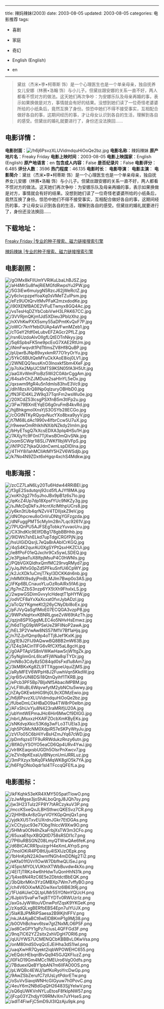 
---
title: 辣妈辣妹(2003)
date: 2003-08-05
updated: 2003-08-05
categories: 电影推荐
tags:
- 喜剧
- 家庭
- 奇幻

- English (English)
- en
---


> 黛丝（杰米•李•柯蒂斯 饰）是一个心理医生也是一个单亲母亲，独自抚养女儿安娜（林赛•洛翰 饰）与小儿子。但黛丝跟安娜的关系一直不好，两人都看不惯对方的做法。这天她们再次争吵：为安娜乐队及母亲再婚的事，表示如果换做是对方，事情就会有好的结果。没想到她们读了一位奇怪老婆婆所给的小纸条后，竟然互换了身份。惊恐中她们不得不接受事实，互相配合做好各自的事，这期间经历的事，才让母女认识到各自的生活，理解到各自的感受。但黛丝的婚礼就要进行了，身份还没法换回……

## **电影详情**：

**电影封面**：<img src="https://image.tmdb.org/t/p/w200/h6j6PsvzXLUVidmdquHiOoQe2bz.jpg" alt="/h6j6PsvzXLUVidmdquHiOoQe2bz.jpg" title="/h6j6PsvzXLUVidmdquHiOoQe2bz.jpg">
**电影名称**：辣妈辣妹
**原产地片名**：Freaky Friday
**电影上映时间**：2003-08-05
**电影上映国家**：English (English)
**原产地语言**：en
**包含成人内容**：False
**是否纪录片**：False
**电影评分**：6.485
**评分人数**：3596
**热门程度**：46.135
**电影时长**：
**电影导演**：
**电影主演**：
**电影简介**：黛丝（杰米•李•柯蒂斯 饰）是一个心理医生也是一个单亲母亲，独自抚养女儿安娜（林赛•洛翰 饰）与小儿子。但黛丝跟安娜的关系一直不好，两人都看不惯对方的做法。这天她们再次争吵：为安娜乐队及母亲再婚的事，表示如果换做是对方，事情就会有好的结果。没想到她们读了一位奇怪老婆婆所给的小纸条后，竟然互换了身份。惊恐中她们不得不接受事实，互相配合做好各自的事，这期间经历的事，才让母女认识到各自的生活，理解到各自的感受。但黛丝的婚礼就要进行了，身份还没法换回……

## **下载地址**：
[Freaky Friday |专业的种子搜索、磁力链接搜索引擎](https://movie.amd794.com:2083/?search=Freaky%20Friday&ordering=&mode=match_phrase&page_size=10&page=1)

[辣妈辣妹 |专业的种子搜索、磁力链接搜索引擎](https://movie.amd794.com:2083/?search=%E8%BE%A3%E5%A6%88%E8%BE%A3%E5%A6%B9&ordering=&mode=match_phrase&page_size=10&page=1)
 

## **电影剧照**：
<img src="https://image.tmdb.org/t/p/original/gOlMx8kFIIUmYVRIKuLbaLhBJSZ.jpg" alt="/gOlMx8kFIIUmYVRIKuLbaLhBJSZ.jpg" title="/gOlMx8kFIIUmYVRIKuLbaLhBJSZ.jpg"><img src="https://image.tmdb.org/t/p/original/aH4MrSu8fwjRiEMGfdRwpsYu2PW.jpg" alt="/aH4MrSu8fwjRiEMGfdRwpsYu2PW.jpg" title="/aH4MrSu8fwjRiEMGfdRwpsYu2PW.jpg"><img src="https://image.tmdb.org/t/p/original/5G3iEw6muiygN5RzcJ62jWeRctZ.jpg" alt="/5G3iEw6muiygN5RzcJ62jWeRctZ.jpg" title="/5G3iEw6muiygN5RzcJ62jWeRctZ.jpg"><img src="https://image.tmdb.org/t/p/original/y6clvcpzpeYoaXq0sVMeTZuIPsm.jpg" alt="/y6clvcpzpeYoaXq0sVMeTZuIPsm.jpg" title="/y6clvcpzpeYoaXq0sVMeTZuIPsm.jpg"><img src="https://image.tmdb.org/t/p/original/eFz9UOtQrvItMvPFaK2mzxdodKe.jpg" alt="/eFz9UOtQrvItMvPFaK2mzxdodKe.jpg" title="/eFz9UOtQrvItMvPFaK2mzxdodKe.jpg"><img src="https://image.tmdb.org/t/p/original/i90XENfBAOE2VFuETwnyx8GQ4Ac.jpg" alt="/i90XENfBAOE2VFuETwnyx8GQ4Ac.jpg" title="/i90XENfBAOE2VFuETwnyx8GQ4Ac.jpg"><img src="https://image.tmdb.org/t/p/original/vsTesHqDZYbCobiVwH3LPAK67CC.jpg" alt="/vsTesHqDZYbCobiVwH3LPAK67CC.jpg" title="/vsTesHqDZYbCobiVwH3LPAK67CC.jpg"><img src="https://image.tmdb.org/t/p/original/3VVRjmQKjm1Jd5XDieu3PbIzXhz.jpg" alt="/3VVRjmQKjm1Jd5XDieu3PbIzXhz.jpg" title="/3VVRjmQKjm1Jd5XDieu3PbIzXhz.jpg"><img src="https://image.tmdb.org/t/p/original/nXVhKwPXX5smy55aDPmtKvQxF7P.jpg" alt="/nXVhKwPXX5smy55aDPmtKvQxF7P.jpg" title="/nXVhKwPXX5smy55aDPmtKvQxF7P.jpg"><img src="https://image.tmdb.org/t/p/original/oWCr7knYfebiDUAp4aVFwnMZeb1.jpg" alt="/oWCr7knYfebiDUAp4aVFwnMZeb1.jpg" title="/oWCr7knYfebiDUAp4aVFwnMZeb1.jpg"><img src="https://image.tmdb.org/t/p/original/cTGeY2fdf0eLubvEFZAGcr2PfLZ.jpg" alt="/cTGeY2fdf0eLubvEFZAGcr2PfLZ.jpg" title="/cTGeY2fdf0eLubvEFZAGcr2PfLZ.jpg"><img src="https://image.tmdb.org/t/p/original/rsn6UzdoAlvOIIgfLQtEOTnNkyy.jpg" alt="/rsn6UzdoAlvOIIgfLQtEOTnNkyy.jpg" title="/rsn6UzdoAlvOIIgfLQtEOTnNkyy.jpg"><img src="https://image.tmdb.org/t/p/original/5q6SpbsFK5ne9pcEoG7XAE2RtUm.jpg" alt="/5q6SpbsFK5ne9pcEoG7XAE2RtUm.jpg" title="/5q6SpbsFK5ne9pcEoG7XAE2RtUm.jpg"><img src="https://image.tmdb.org/t/p/original/iNmFwqvdt1PdTtlmsZV8Hf8QuBP.jpg" alt="/iNmFwqvdt1PdTtlmsZV8Hf8QuBP.jpg" title="/iNmFwqvdt1PdTtlmsZV8Hf8QuBP.jpg"><img src="https://image.tmdb.org/t/p/original/pUjwrBJNp89xyxkmR77O1ryOrYu.jpg" alt="/pUjwrBJNp89xyxkmR77O1ryOrYu.jpg" title="/pUjwrBJNp89xyxkmR77O1ryOrYu.jpg"><img src="https://image.tmdb.org/t/p/original/5YkC6BUtQeMYuCkXAoE8ioj0LV1.jpg" alt="/5YkC6BUtQeMYuCkXAoE8ioj0LV1.jpg" title="/5YkC6BUtQeMYuCkXAoE8ioj0LV1.jpg"><img src="https://image.tmdb.org/t/p/original/2WNEQQ1eusKnO3InoxkfSbm4XeF.jpg" alt="/2WNEQQ1eusKnO3InoxkfSbm4XeF.jpg" title="/2WNEQQ1eusKnO3InoxkfSbm4XeF.jpg"><img src="https://image.tmdb.org/t/p/original/p7oXe2MpUCSMTS9KSN05fA3H5Ut.jpg" alt="/p7oXe2MpUCSMTS9KSN05fA3H5Ut.jpg" title="/p7oXe2MpUCSMTS9KSN05fA3H5Ut.jpg"><img src="https://image.tmdb.org/t/p/original/aaGXvWmIFtoBz5Wi2C0AbrCggAm.jpg" alt="/aaGXvWmIFtoBz5Wi2C0AbrCggAm.jpg" title="/aaGXvWmIFtoBz5Wi2C0AbrCggAm.jpg"><img src="https://image.tmdb.org/t/p/original/64sa1rChZJMDuie2saHInYL5eOx.jpg" alt="/64sa1rChZJMDuie2saHInYL5eOx.jpg" title="/64sa1rChZJMDuie2saHInYL5eOx.jpg"><img src="https://image.tmdb.org/t/p/original/qxswm9fgR4u5n1dmIs83hvE3Vc9.jpg" alt="/qxswm9fgR4u5n1dmIs83hvE3Vc9.jpg" title="/qxswm9fgR4u5n1dmIs83hvE3Vc9.jpg"><img src="https://image.tmdb.org/t/p/original/dlh18zsXrQ8INp0qlzuryOBHbD0.jpg" alt="/dlh18zsXrQ8INp0qlzuryOBHbD0.jpg" title="/dlh18zsXrQ8INp0qlzuryOBHbD0.jpg"><img src="https://image.tmdb.org/t/p/original/fN3FID4KL2W9q37TqnFm2wsWu0e.jpg" alt="/fN3FID4KL2W9q37TqnFm2wsWu0e.jpg" title="/fN3FID4KL2W9q37TqnFm2wsWu0e.jpg"><img src="https://image.tmdb.org/t/p/original/20XCdZ53lcsgPSXfnB5m3tIFp2u.jpg" alt="/20XCdZ53lcsgPSXfnB5m3tIFp2u.jpg" title="/20XCdZ53lcsgPSXfnB5m3tIFp2u.jpg"><img src="https://image.tmdb.org/t/p/original/3Fw79BXnlEYqEG6g0ruFmB4kvRd.jpg" alt="/3Fw79BXnlEYqEG6g0ruFmB4kvRd.jpg" title="/3Fw79BXnlEYqEG6g0ruFmB4kvRd.jpg"><img src="https://image.tmdb.org/t/p/original/hjjBhkgmoIXnsYjS3OSYb28ECGo.jpg" alt="/hjjBhkgmoIXnsYjS3OSYb28ECGo.jpg" title="/hjjBhkgmoIXnsYjS3OSYb28ECGo.jpg"><img src="https://image.tmdb.org/t/p/original/cOGtNTKyRQyqvNucYXo8bxa9yyV.jpg" alt="/cOGtNTKyRQyqvNucYXo8bxa9yyV.jpg" title="/cOGtNTKyRQyqvNucYXo8bxa9yyV.jpg"><img src="https://image.tmdb.org/t/p/original/t7M68LdAc1990v4IfbrCcw5U7uX.jpg" alt="/t7M68LdAc1990v4IfbrCcw5U7uX.jpg" title="/t7M68LdAc1990v4IfbrCcw5U7uX.jpg"><img src="https://image.tmdb.org/t/p/original/r9wewOmRhlkhiNXibNZkdy2ImIm.jpg" alt="/r9wewOmRhlkhiNXibNZkdy2ImIm.jpg" title="/r9wewOmRhlkhiNXibNZkdy2ImIm.jpg"><img src="https://image.tmdb.org/t/p/original/bHyETsgQ7kXcsEDXA3pIq4HSu1H.jpg" alt="/bHyETsgQ7kXcsEDXA3pIq4HSu1H.jpg" title="/bHyETsgQ7kXcsEDXA3pIq4HSu1H.jpg"><img src="https://image.tmdb.org/t/p/original/7AXjyYc9F0nI7TjXwsBOmQivSNk.jpg" alt="/7AXjyYc9F0nI7TjXwsBOmQivSNk.jpg" title="/7AXjyYc9F0nI7TjXwsBOmQivSNk.jpg"><img src="https://image.tmdb.org/t/p/original/oomSCWqr1l8SLi7WKf1IbjWVFpS.jpg" alt="/oomSCWqr1l8SLi7WKf1IbjWVFpS.jpg" title="/oomSCWqr1l8SLi7WKf1IbjWVFpS.jpg"><img src="https://image.tmdb.org/t/p/original/iN1POZ7tjkaQUdnCwmLspDlDIna.jpg" alt="/iN1POZ7tjkaQUdnCwmLspDlDIna.jpg" title="/iN1POZ7tjkaQUdnCwmLspDlDIna.jpg"><img src="https://image.tmdb.org/t/p/original/4THY8i1ahMClIAtMY5HZV6WSdjb.jpg" alt="/4THY8i1ahMClIAtMY5HZV6WSdjb.jpg" title="/4THY8i1ahMClIAtMY5HZV6WSdjb.jpg"><img src="https://image.tmdb.org/t/p/original/k7No4N9ZDxt6xHgqr4xchS4Mdkw.jpg" alt="/k7No4N9ZDxt6xHgqr4xchS4Mdkw.jpg" title="/k7No4N9ZDxt6xHgqr4xchS4Mdkw.jpg">

## **电影海报**：
<img src="https://image.tmdb.org/t/p/original/zcCZ7LaN6Ly20Tu6Hdw44RRiBEI.jpg" alt="/zcCZ7LaN6Ly20Tu6Hdw44RRiBEI.jpg" title="/zcCZ7LaN6Ly20Tu6Hdw44RRiBEI.jpg"><img src="https://image.tmdb.org/t/p/original/f3gE2Ssdutqnj92cd5fLAJYf8MA.jpg" alt="/f3gE2Ssdutqnj92cd5fLAJYf8MA.jpg" title="/f3gE2Ssdutqnj92cd5fLAJYf8MA.jpg"><img src="https://image.tmdb.org/t/p/original/xoKh2g27h5yJhoJBx9pB1z6s7Io.jpg" alt="/xoKh2g27h5yJhoJBx9pB1z6s7Io.jpg" title="/xoKh2g27h5yJhoJBx9pB1z6s7Io.jpg"><img src="https://image.tmdb.org/t/p/original/ipKcZ4Up7dp18XpsfYUc9NKZy3g.jpg" alt="/ipKcZ4Up7dp18XpsfYUc9NKZy3g.jpg" title="/ipKcZ4Up7dp18XpsfYUc9NKZy3g.jpg"><img src="https://image.tmdb.org/t/p/original/sJMcDqDkFxJHcntXcIMthpUCrs8.jpg" alt="/sJMcDqDkFxJHcntXcIMthpUCrs8.jpg" title="/sJMcDqDkFxJHcntXcIMthpUCrs8.jpg"><img src="https://image.tmdb.org/t/p/original/y6kn3tUb4qrNZvV4TDIIjskZ9eV.jpg" alt="/y6kn3tUb4qrNZvV4TDIIjskZ9eV.jpg" title="/y6kn3tUb4qrNZvV4TDIIjskZ9eV.jpg"><img src="https://image.tmdb.org/t/p/original/dNOhpcreu8oOnVuDNtgYGFzgzda.jpg" alt="/dNOhpcreu8oOnVuDNtgYGFzgzda.jpg" title="/dNOhpcreu8oOnVuDNtgYGFzgzda.jpg"><img src="https://image.tmdb.org/t/p/original/dNFuggPMT5cMylm28n7Lqc9261V.jpg" alt="/dNFuggPMT5cMylm28n7Lqc9261V.jpg" title="/dNFuggPMT5cMylm28n7Lqc9261V.jpg"><img src="https://image.tmdb.org/t/p/original/7PUQnPU5AJFSEgTobkzYuvaoUru.jpg" alt="/7PUQnPU5AJFSEgTobkzYuvaoUru.jpg" title="/7PUQnPU5AJFSEgTobkzYuvaoUru.jpg"><img src="https://image.tmdb.org/t/p/original/CX3hdKlc9EIlfDBg178gbBBHhb.jpg" alt="/CX3hdKlc9EIlfDBg178gbBBHhb.jpg" title="/CX3hdKlc9EIlfDBg178gbBBHhb.jpg"><img src="https://image.tmdb.org/t/p/original/9IDWti7shELkd7upTdgiCRGfPjN.jpg" alt="/9IDWti7shELkd7upTdgiCRGfPjN.jpg" title="/9IDWti7shELkd7upTdgiCRGfPjN.jpg"><img src="https://image.tmdb.org/t/p/original/hsUIGiDQsrjL7eQaBrAAbICrKGQ.jpg" alt="/hsUIGiDQsrjL7eQaBrAAbICrKGQ.jpg" title="/hsUIGiDQsrjL7eQaBrAAbICrKGQ.jpg"><img src="https://image.tmdb.org/t/p/original/4qS4K2qurAU0XgSYPtQsxHKZCUi.jpg" alt="/4qS4K2qurAU0XgSYPtQsxHKZCUi.jpg" title="/4qS4K2qurAU0XgSYPtQsxHKZCUi.jpg"><img src="https://image.tmdb.org/t/p/original/ie8fPoF01eQJxchr9Cx5ywLSDEQ.jpg" alt="/ie8fPoF01eQJxchr9Cx5ywLSDEQ.jpg" title="/ie8fPoF01eQJxchr9Cx5ywLSDEQ.jpg"><img src="https://image.tmdb.org/t/p/original/e3PjpkeTuX8lfpjMsuP4C0hWNIs.jpg" alt="/e3PjpkeTuX8lfpjMsuP4C0hWNIs.jpg" title="/e3PjpkeTuX8lfpjMsuP4C0hWNIs.jpg"><img src="https://image.tmdb.org/t/p/original/PQbVGXQIdhxQmfMC29rvqRMyd7.jpg" alt="/PQbVGXQIdhxQmfMC29rvqRMyd7.jpg" title="/PQbVGXQIdhxQmfMC29rvqRMyd7.jpg"><img src="https://image.tmdb.org/t/p/original/yJqJNfxG0pZd5PFkuSnfUi6CpWY.jpg" alt="/yJqJNfxG0pZd5PFkuSnfUi6CpWY.jpg" title="/yJqJNfxG0pZd5PFkuSnfUi6CpWY.jpg"><img src="https://image.tmdb.org/t/p/original/k2JcXDk1uCmjT7kyI3DCKKdn6nb.jpg" alt="/k2JcXDk1uCmjT7kyI3DCKKdn6nb.jpg" title="/k2JcXDk1uCmjT7kyI3DCKKdn6nb.jpg"><img src="https://image.tmdb.org/t/p/original/nMMXl9sdyjPmBLMJlm7Bwp0o3AS.jpg" alt="/nMMXl9sdyjPmBLMJlm7Bwp0o3AS.jpg" title="/nMMXl9sdyjPmBLMJlm7Bwp0o3AS.jpg"><img src="https://image.tmdb.org/t/p/original/iFKp6BLCnauoYLuOzRoAIRx5fA6.jpg" alt="/iFKp6BLCnauoYLuOzRoAIRx5fA6.jpg" title="/iFKp6BLCnauoYLuOzRoAIRx5fA6.jpg"><img src="https://image.tmdb.org/t/p/original/fg7mZZbS3nzp6YX5tXh9FhxIxLS.jpg" alt="/fg7mZZbS3nzp6YX5tXh9FhxIxLS.jpg" title="/fg7mZZbS3nzp6YX5tXh9FhxIxLS.jpg"><img src="https://image.tmdb.org/t/p/original/2wpwGSDimGvvyIcHdeqtT1pHYfW.jpg" alt="/2wpwGSDimGvvyIcHdeqtT1pHYfW.jpg" title="/2wpwGSDimGvvyIcHdeqtT1pHYfW.jpg"><img src="https://image.tmdb.org/t/p/original/odVCF8aYxXaXcxat0fvrJybADzI.jpg" alt="/odVCF8aYxXaXcxat0fvrJybADzI.jpg" title="/odVCF8aYxXaXcxat0fvrJybADzI.jpg"><img src="https://image.tmdb.org/t/p/original/aTcQzYKgmeKt2j26yCNyDbI8oEx.jpg" alt="/aTcQzYKgmeKt2j26yCNyDbI8oEx.jpg" title="/aTcQzYKgmeKt2j26yCNyDbI8oEx.jpg"><img src="https://image.tmdb.org/t/p/original/pFJVyQaSgflMoE07ECQGA3vzpP8.jpg" alt="/pFJVyQaSgflMoE07ECQGA3vzpP8.jpg" title="/pFJVyQaSgflMoE07ECQGA3vzpP8.jpg"><img src="https://image.tmdb.org/t/p/original/9WPxNqHxvKBNRLgseZvW69tAzTh.jpg" alt="/9WPxNqHxvKBNRLgseZvW69tAzTh.jpg" title="/9WPxNqHxvKBNRLgseZvW69tAzTh.jpg"><img src="https://image.tmdb.org/t/p/original/qzjn8SP1GgqMLEC4o5NHvHsEmwz.jpg" alt="/qzjn8SP1GgqMLEC4o5NHvHsEmwz.jpg" title="/qzjn8SP1GgqMLEC4o5NHvHsEmwz.jpg"><img src="https://image.tmdb.org/t/p/original/h6dTIgG9pWPSeUeZ9FIlNoP2awA.jpg" alt="/h6dTIgG9pWPSeUeZ9FIlNoP2awA.jpg" title="/h6dTIgG9pWPSeUeZ9FIlNoP2awA.jpg"><img src="https://image.tmdb.org/t/p/original/hEL3P2VwAw8NS57lM1V7Bf1aHjq.jpg" alt="/hEL3P2VwAw8NS57lM1V7Bf1aHjq.jpg" title="/hEL3P2VwAw8NS57lM1V7Bf1aHjq.jpg"><img src="https://image.tmdb.org/t/p/original/n7IZJjvfQmp9p4oTTj8Jef1KxlK.jpg" alt="/n7IZJjvfQmp9p4oTTj8Jef1KxlK.jpg" title="/n7IZJjvfQmp9p4oTTj8Jef1KxlK.jpg"><img src="https://image.tmdb.org/t/p/original/jg1E9J2FIJ9AQwwBQ8BB2mW63B.jpg" alt="/jg1E9J2FIJ9AQwwBQ8BB2mW63B.jpg" title="/jg1E9J2FIJ9AQwwBQ8BB2mW63B.jpg"><img src="https://image.tmdb.org/t/p/original/1Z4q3ACin11FG6vRfCXf5aL8gcH.jpg" alt="/1Z4q3ACin11FG6vRfCXf5aL8gcH.jpg" title="/1Z4q3ACin11FG6vRfCXf5aL8gcH.jpg"><img src="https://image.tmdb.org/t/p/original/g0APTApVS8nVWKwHaw5rjW1tgZk.jpg" alt="/g0APTApVS8nVWKwHaw5rjW1tgZk.jpg" title="/g0APTApVS8nVWKwHaw5rjW1tgZk.jpg"><img src="https://image.tmdb.org/t/p/original/5yNgIimGnL6lcafFjWNa8qiTYDr.jpg" alt="/5yNgIimGnL6lcafFjWNa8qiTYDr.jpg" title="/5yNgIimGnL6lcafFjWNa8qiTYDr.jpg"><img src="https://image.tmdb.org/t/p/original/mN8o3Cdy8z5D84qd0sFxd1u8Am7.jpg" alt="/mN8o3Cdy8z5D84qd0sFxd1u8Am7.jpg" title="/mN8o3Cdy8z5D84qd0sFxd1u8Am7.jpg"><img src="https://image.tmdb.org/t/p/original/3kMBKxKg8ZL9TTXggoeUquiZjMS.jpg" alt="/3kMBKxKg8ZL9TTXggoeUquiZjMS.jpg" title="/3kMBKxKg8ZL9TTXggoeUquiZjMS.jpg"><img src="https://image.tmdb.org/t/p/original/aRyMFEV6WPpH8J2FuwhVqn5KkdW.jpg" alt="/aRyMFEV6WPpH8J2FuwhVqn5KkdW.jpg" title="/aRyMFEV6WPpH8J2FuwhVqn5KkdW.jpg"><img src="https://image.tmdb.org/t/p/original/qr6I5vUN8DSi18QtnQyihf1TKRB.jpg" alt="/qr6I5vUN8DSi18QtnQyihf1TKRB.jpg" title="/qr6I5vUN8DSi18QtnQyihf1TKRB.jpg"><img src="https://image.tmdb.org/t/p/original/ePcb3PF5Bp7BljxNf5AbaciMPBM.jpg" alt="/ePcb3PF5Bp7BljxNf5AbaciMPBM.jpg" title="/ePcb3PF5Bp7BljxNf5AbaciMPBM.jpg"><img src="https://image.tmdb.org/t/p/original/vLFWuBL6WqvwfytM2ybNCtu5wwy.jpg" alt="/vLFWuBL6WqvwfytM2ybNCtu5wwy.jpg" title="/vLFWuBL6WqvwfytM2ybNCtu5wwy.jpg"><img src="https://image.tmdb.org/t/p/original/rZAyGKEwbHiG9hj0L9cXDMzEwio.jpg" alt="/rZAyGKEwbHiG9hj0L9cXDMzEwio.jpg" title="/rZAyGKEwbHiG9hj0L9cXDMzEwio.jpg"><img src="https://image.tmdb.org/t/p/original/h6j6PsvzXLUVidmdquHiOoQe2bz.jpg" alt="/h6j6PsvzXLUVidmdquHiOoQe2bz.jpg" title="/h6j6PsvzXLUVidmdquHiOoQe2bz.jpg"><img src="https://image.tmdb.org/t/p/original/fUbeDmLCkHBaD09a4TW8rP0elbn.jpg" alt="/fUbeDmLCkHBaD09a4TW8rP0elbn.jpg" title="/fUbeDmLCkHBaD09a4TW8rP0elbn.jpg"><img src="https://image.tmdb.org/t/p/original/AFxShUxYju8N423raMRifjU20A.jpg" alt="/AFxShUxYju8N423raMRifjU20A.jpg" title="/AFxShUxYju8N423raMRifjU20A.jpg"><img src="https://image.tmdb.org/t/p/original/ubYmtWEPmaJHc6Hir6MwCf9DIGG.jpg" alt="/ubYmtWEPmaJHc6Hir6MwCf9DIGG.jpg" title="/ubYmtWEPmaJHc6Hir6MwCf9DIGG.jpg"><img src="https://image.tmdb.org/t/p/original/nbrLjMsxxzHXAlFZOcbXmKByEKs.jpg" alt="/nbrLjMsxxzHXAlFZOcbXmKByEKs.jpg" title="/nbrLjMsxxzHXAlFZOcbXmKByEKs.jpg"><img src="https://image.tmdb.org/t/p/original/sNKdvpXkic53Kdg3wFLo3TUEIa3.jpg" alt="/sNKdvpXkic53Kdg3wFLo3TUEIa3.jpg" title="/sNKdvpXkic53Kdg3wFLo3TUEIa3.jpg"><img src="https://image.tmdb.org/t/p/original/qh5PGMcNM0XdpiR57eSKPyWtyJu.jpg" alt="/qh5PGMcNM0XdpiR57eSKPyWtyJu.jpg" title="/qh5PGMcNM0XdpiR57eSKPyWtyJu.jpg"><img src="https://image.tmdb.org/t/p/original/zVI7o05C6bHiYvBsHZmJYq67cWD.jpg" alt="/zVI7o05C6bHiYvBsHZmJYq67cWD.jpg" title="/zVI7o05C6bHiYvBsHZmJYq67cWD.jpg"><img src="https://image.tmdb.org/t/p/original/pDmfqzs0TF9uRRWdukzRnzy6utn.jpg" alt="/pDmfqzs0TF9uRRWdukzRnzy6utn.jpg" title="/pDmfqzs0TF9uRRWdukzRnzy6utn.jpg"><img src="https://image.tmdb.org/t/p/original/8lfAGyYSOYO5eaCD6Qp4URv4YwJ.jpg" alt="/8lfAGyYSOYO5eaCD6Qp4URv4YwJ.jpg" title="/8lfAGyYSOYO5eaCD6Qp4URv4YwJ.jpg"><img src="https://image.tmdb.org/t/p/original/vlr8KEaqxsbUGDh5OlsrPnXwcv7.jpg" alt="/vlr8KEaqxsbUGDh5OlsrPnXwcv7.jpg" title="/vlr8KEaqxsbUGDh5OlsrPnXwcv7.jpg"><img src="https://image.tmdb.org/t/p/original/eZVn8pKExaUyIBNycnUmlJRRLuz.jpg" alt="/eZVn8pKExaUyIBNycnUmlJRRLuz.jpg" title="/eZVn8pKExaUyIBNycnUmlJRRLuz.jpg"><img src="https://image.tmdb.org/t/p/original/3mPXzyx1bKq0FkMqWK8glO5k7YA.jpg" alt="/3mPXzyx1bKq0FkMqWK8glO5k7YA.jpg" title="/3mPXzyx1bKq0FkMqWK8glO5k7YA.jpg"><img src="https://image.tmdb.org/t/p/original/h6FfgONo0qdr1sl4TFccqQFEfLa.jpg" alt="/h6FfgONo0qdr1sl4TFccqQFEfLa.jpg" title="/h6FfgONo0qdr1sl4TFccqQFEfLa.jpg">

## **电影图标**：
<img src="https://image.tmdb.org/t/p/original/ikFKqhk53eKR4XMY50SpatTIowO.png" alt="/ikFKqhk53eKR4XMY50SpatTIowO.png" title="/ikFKqhk53eKR4XMY50SpatTIowO.png"><img src="https://image.tmdb.org/t/p/original/zJwMgse3joShALboQrgJ8JQh7sy.png" alt="/zJwMgse3joShALboQrgJ8JQh7sy.png" title="/zJwMgse3joShALboQrgJ8JQh7sy.png"><img src="https://image.tmdb.org/t/p/original/jw3H23TuIz2FP8Y7tARCzykuV3P.png" alt="/jw3H23TuIz2FP8Y7tARCzykuV3P.png" title="/jw3H23TuIz2FP8Y7tARCzykuV3P.png"><img src="https://image.tmdb.org/t/p/original/mccKSxeQvJLBHSthwcQKESvz7CR.png" alt="/mccKSxeQvJLBHSthwcQKESvz7CR.png" title="/mccKSxeQvJLBHSthwcQKESvz7CR.png"><img src="https://image.tmdb.org/t/p/original/2jHlHBxAr8zGiyrVOYKGpQmjQx1.png" alt="/2jHlHBxAr8zGiyrVOYKGpQmjQx1.png" title="/2jHlHBxAr8zGiyrVOYKGpQmjQx1.png"><img src="https://image.tmdb.org/t/p/original/yjdkXU5TxvEUXrdnJGkr7EtDGAs.png" alt="/yjdkXU5TxvEUXrdnJGkr7EtDGAs.png" title="/yjdkXU5TxvEUXrdnJGkr7EtDGAs.png"><img src="https://image.tmdb.org/t/p/original/xCCtyjuc93e71Obg1hlccW9Xw9O.png" alt="/xCCtyjuc93e71Obg1hlccW9Xw9O.png" title="/xCCtyjuc93e71Obg1hlccW9Xw9O.png"><img src="https://image.tmdb.org/t/p/original/5HMra0ON4hZkaFrbjXsTW3m3CFo.png" alt="/5HMra0ON4hZkaFrbjXsTW3m3CFo.png" title="/5HMra0ON4hZkaFrbjXsTW3m3CFo.png"><img src="https://image.tmdb.org/t/p/original/65uxaEfqvXBQQtlD758sRSDl1c7.png" alt="/65uxaEfqvXBQQtlD758sRSDl1c7.png" title="/65uxaEfqvXBQQtlD758sRSDl1c7.png"><img src="https://image.tmdb.org/t/p/original/7P6luRBSGNZ08LmyQTWwQAe6feK.png" alt="/7P6luRBSGNZ08LmyQTWwQAe6feK.png" title="/7P6luRBSGNZ08LmyQTWwQAe6feK.png"><img src="https://image.tmdb.org/t/p/original/d6BtCACRR1puizgrH4eXmLAYrpS.png" alt="/d6BtCACRR1puizgrH4eXmLAYrpS.png" title="/d6BtCACRR1puizgrH4eXmLAYrpS.png"><img src="https://image.tmdb.org/t/p/original/7moIOKiR4PD8tUju4ISXlJzOEpk.png" alt="/7moIOKiR4PD8tUju4ISXlJzOEpk.png" title="/7moIOKiR4PD8tUju4ISXlJzOEpk.png"><img src="https://image.tmdb.org/t/p/original/1bHnKpN22A0wmfNGh4mDDNg2Ti2.png" alt="/1bHnKpN22A0wmfNGh4mDDNg2Ti2.png" title="/1bHnKpN22A0wmfNGh4mDDNg2Ti2.png"><img src="https://image.tmdb.org/t/p/original/eKfa01fGVrl1OwW7DbfheQLISeJ.png" alt="/eKfa01fGVrl1OwW7DbfheQLISeJ.png" title="/eKfa01fGVrl1OwW7DbfheQLISeJ.png"><img src="https://image.tmdb.org/t/p/original/45picMYOLVUKtnXTWbBuvdw4kXo.png" alt="/45picMYOLVUKtnXTWbBuvdw4kXo.png" title="/45picMYOLVUKtnXTWbBuvdw4kXo.png"><img src="https://image.tmdb.org/t/p/original/4ElTjTRKz4w6hHdwTuQonHhN31k.png" alt="/4ElTjTRKz4w6hHdwTuQonHhN31k.png" title="/4ElTjTRKz4w6hHdwTuQonHhN31k.png"><img src="https://image.tmdb.org/t/p/original/1j4xe8N4RzC6E5e2DbtdctBbEQK.png" alt="/1j4xe8N4RzC6E5e2DbtdctBbEQK.png" title="/1j4xe8N4RzC6E5e2DbtdctBbEQK.png"><img src="https://image.tmdb.org/t/p/original/3bQlbrMKn3YzGMBXp7Wm7vffyBO.png" alt="/3bQlbrMKn3YzGMBXp7Wm7vffyBO.png" title="/3bQlbrMKn3YzGMBXp7Wm7vffyBO.png"><img src="https://image.tmdb.org/t/p/original/ch4V6OiXwMiZGwXex1z6lB63tRj.png" alt="/ch4V6OiXwMiZGwXex1z6lB63tRj.png" title="/ch4V6OiXwMiZGwXex1z6lB63tRj.png"><img src="https://image.tmdb.org/t/p/original/1FUdAUieCQLtpUMr55YONmYQUcH.png" alt="/1FUdAUieCQLtpUMr55YONmYQUcH.png" title="/1FUdAUieCQLtpUMr55YONmYQUcH.png"><img src="https://image.tmdb.org/t/p/original/6JpbVSvaFwTwj8TYDTv0RWUzrIz.png" alt="/6JpbVSvaFwTwj8TYDTv0RWUzrIz.png" title="/6JpbVSvaFwTwj8TYDTv0RWUzrIz.png"><img src="https://image.tmdb.org/t/p/original/axGsJyWWouVDnwPofZqsK9YKGeK.png" alt="/axGsJyWWouVDnwPofZqsK9YKGeK.png" title="/axGsJyWWouVDnwPofZqsK9YKGeK.png"><img src="https://image.tmdb.org/t/p/original/zXqdQLxgBERfbEBS4Epn7ulYUJX.png" alt="/zXqdQLxgBERfbEBS4Epn7ulYUJX.png" title="/zXqdQLxgBERfbEBS4Epn7ulYUJX.png"><img src="https://image.tmdb.org/t/p/original/5IaKBJPMRiPSaesa2B9IKjhlFFV.png" alt="/5IaKBJPMRiPSaesa2B9IKjhlFFV.png" title="/5IaKBJPMRiPSaesa2B9IKjhlFFV.png"><img src="https://image.tmdb.org/t/p/original/nkJA4AjaBCt6wEIDBKmP1g9Mj38.png" alt="/nkJA4AjaBCt6wEIDBKmP1g9Mj38.png" title="/nkJA4AjaBCt6wEIDBKmP1g9Mj38.png"><img src="https://image.tmdb.org/t/p/original/b0OVhBchwv6tsw7gtZNxMLO6P5F.png" alt="/b0OVhBchwv6tsw7gtZNxMLO6P5F.png" title="/b0OVhBchwv6tsw7gtZNxMLO6P5F.png"><img src="https://image.tmdb.org/t/p/original/ad8CeGPY1gPz7iciusL4QFFGd3F.png" alt="/ad8CeGPY1gPz7iciusL4QFFGd3F.png" title="/ad8CeGPY1gPz7iciusL4QFFGd3F.png"><img src="https://image.tmdb.org/t/p/original/9nq7lC62YZ2sitx2xhVDgH7ORI6.png" alt="/9nq7lC62YZ2sitx2xhVDgH7ORI6.png" title="/9nq7lC62YZ2sitx2xhVDgH7ORI6.png"><img src="https://image.tmdb.org/t/p/original/qUUYWS7UCMENQCbKBBBvL0KwVsa.png" alt="/qUUYWS7UCMENQCbKBBBvL0KwVsa.png" title="/qUUYWS7UCMENQCbKBBBvL0KwVsa.png"><img src="https://image.tmdb.org/t/p/original/onM80ndS0vqQcEJEiHha3dS1lwl.png" alt="/onM80ndS0vqQcEJEiHha3dS1lwl.png" title="/onM80ndS0vqQcEJEiHha3dS1lwl.png"><img src="https://image.tmdb.org/t/p/original/uaqXwHR7Qyekt2iqbWPOWEHC655.png" alt="/uaqXwHR7Qyekt2iqbWPOWEHC655.png" title="/uaqXwHR7Qyekt2iqbWPOWEHC655.png"><img src="https://image.tmdb.org/t/p/original/eEQdcHEbqnBlvQq945GJQXFIuzZ.png" alt="/eEQdcHEbqnBlvQq945GJQXFIuzZ.png" title="/eEQdcHEbqnBlvQq945GJQXFIuzZ.png"><img src="https://image.tmdb.org/t/p/original/l0FkD19Gm4MCc1MEUro6VgO0dfs.png" alt="/l0FkD19Gm4MCc1MEUro6VgO0dfs.png" title="/l0FkD19Gm4MCc1MEUro6VgO0dfs.png"><img src="https://image.tmdb.org/t/p/original/7BduexIQeBY1pbAN7m6lIFAO0OS.png" alt="/7BduexIQeBY1pbAN7m6lIFAO0OS.png" title="/7BduexIQeBY1pbAN7m6lIFAO0OS.png"><img src="https://image.tmdb.org/t/p/original/pLWQBc4EWJj1atfKoRyoYrcDwGp.png" alt="/pLWQBc4EWJj1atfKoRyoYrcDwGp.png" title="/pLWQBc4EWJj1atfKoRyoYrcDwGp.png"><img src="https://image.tmdb.org/t/p/original/9AwZSbZerufC7zlUsLytPdorETw.png" alt="/9AwZSbZerufC7zlUsLytPdorETw.png" title="/9AwZSbZerufC7zlUsLytPdorETw.png"><img src="https://image.tmdb.org/t/p/original/oSuVvSiavpWNHcGIGyuw7h0PovC.png" alt="/oSuVvSiavpWNHcGIGyuw7h0PovC.png" title="/oSuVvSiavpWNHcGIGyuw7h0PovC.png"><img src="https://image.tmdb.org/t/p/original/4euY6m2NBdGqQH26483SjjYeIwV.png" alt="/4euY6m2NBdGqQH26483SjjYeIwV.png" title="/4euY6m2NBdGqQH26483SjjYeIwV.png"><img src="https://image.tmdb.org/t/p/original/sQ6qUWKVnNYLuEtosF8fkIpNW57.png" alt="/sQ6qUWKVnNYLuEtosF8fkIpNW57.png" title="/sQ6qUWKVnNYLuEtosF8fkIpNW57.png"><img src="https://image.tmdb.org/t/p/original/jFcp03YZhdjyY09RMvXm7uYHseS.png" alt="/jFcp03YZhdjyY09RMvXm7uYHseS.png" title="/jFcp03YZhdjyY09RMvXm7uYHseS.png"><img src="https://image.tmdb.org/t/p/original/adlT4FiwFjC5mD9JI3IQzAju9pk.png" alt="/adlT4FiwFjC5mD9JI3IQzAju9pk.png" title="/adlT4FiwFjC5mD9JI3IQzAju9pk.png">
